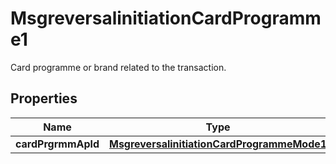 

# MsgreversalinitiationCardProgramme1

Card programme or brand related to the transaction.

## Properties

| Name | Type | Description | Notes |
|------------ | ------------- | ------------- | -------------|
|**cardPrgrmmApld** | [**MsgreversalinitiationCardProgrammeMode1**](MsgreversalinitiationCardProgrammeMode1.md) |  |  [optional] |



